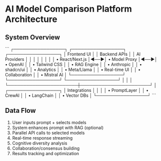 # AI Model Comparison Platform Architecture

## System Overview
\`\`\`
┌─────────────────┐    ┌─────────────────┐    ┌─────────────────┐
│   Frontend UI   │    │  Backend APIs   │    │  AI Providers   │
│                 │    │                 │    │                 │
│ • React/Next.js │◄──►│ • Model Proxy   │◄──►│ • OpenAI        │
│ • Tailwind CSS  │    │ • RAG Engine    │    │ • Anthropic     │
│ • shadcn/ui     │    │ • Analytics     │    │ • Meta/Llama    │
│ • Real-time UI  │    │ • Collaboration │    │ • Mistral AI    │
└─────────────────┘    └─────────────────┘    └─────────────────┘
         │                       │                       │
         └───────────────────────┼───────────────────────┘
                                 │
                    ┌─────────────────┐
                    │  Integrations   │
                    │                 │
                    │ • PromptLayer   │
                    │ • CrewAI        │
                    │ • LangChain     │
                    │ • Vector DBs    │
                    └─────────────────┘
\`\`\`

## Data Flow
1. User inputs prompt + selects models
2. System enhances prompt with RAG (optional)
3. Parallel API calls to selected models
4. Real-time response streaming
5. Cognitive diversity analysis
6. Collaboration/consensus building
7. Results tracking and optimization

